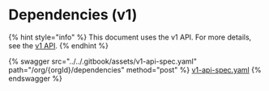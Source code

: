 # Dependencies (v1)

{% hint style="info" %}
This document uses the v1 API. For more details, see the [v1 API](../v1-api-overview/).
{% endhint %}

{% swagger src="../../.gitbook/assets/v1-api-spec.yaml" path="/org/{orgId}/dependencies" method="post" %}
[v1-api-spec.yaml](../../.gitbook/assets/v1-api-spec.yaml)
{% endswagger %}
